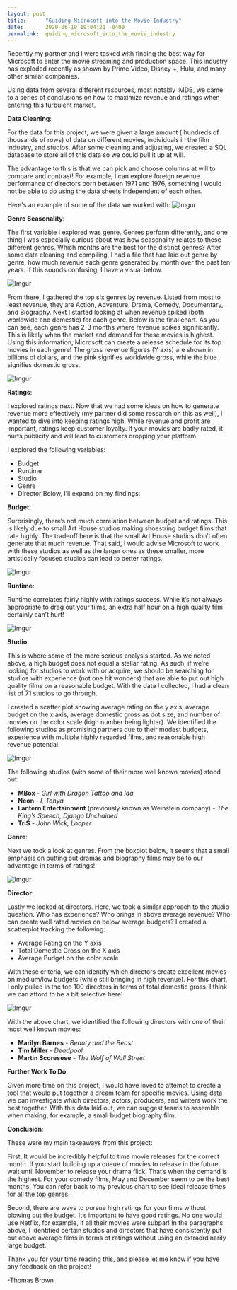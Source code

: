 ```yaml
---
layout: post
title:      "Guiding Microsoft into the Movie Industry"
date:       2020-06-19 19:04:21 -0400
permalink:  guiding_microsoft_into_the_movie_industry
---
```



Recently my partner and I were tasked with finding the best way for Microsoft to enter the movie streaming and production space.  This industry has exploded recently as shown by Prime Video, Disney +, Hulu, and many other similar companies.

Using data from several different resources, most notably IMDB, we came to a series of conclusions on how to maximize revenue and ratings when entering this turbulent market.

**Data Cleaning**:

For the data for this project, we were given a large amount ( hundreds of thousands of rows) of data on different movies, individuals in the film industry, and studios.  After some cleaning and adjusting, we created a SQL database to store all of this data so we could pull it up at will.  

The advantage to this is that we can pick and choose columns at will to compare and contrast!  For example, I can explore foreign revenue performance of directors born between 1971 and 1976, something I would not be able to do using the data sheets independent of each other.

Here's an example of some of the data we worked with:
![Imgur](https://i.imgur.com/LiziHy9.png)

**Genre Seasonality**:

The first variable I explored was genre.  Genres perform differently, and one thing I was especially curious about was how seasonality relates to these different genres.  Which months are the best for the distinct genres?  After some data cleaning and compiling, I had a file that had laid out genre by genre, how much revenue each genre generated by month over the past ten years.  If this sounds confusing, I have a visual below.  
 
![Imgur](https://i.imgur.com/REe0rRv.png)

From there, I gathered the top six genres by revenue.  Listed from most to least revenue, they are Action, Adventure, Drama, Comedy, Documentary, and Biography.  Next I started looking at when revenue spiked (both worldwide and domestic) for each genre.  Below is the final chart.  As you can see, each genre has 2-3 months where revenue spikes significantly.  This is likely when the market and demand for these movies is highest.  Using this information, Microsoft can create a release schedule for its top movies in each genre!  The gross revenue figures (Y axis) are shown in billions of dollars, and the pink signifies worldwide gross, while the blue signifies domestic gross.

![Imgur](https://i.imgur.com/VroLKBt.png)

**Ratings**:

I explored ratings next. Now that we had some ideas on how to generate revenue more effectively (my partner did some research on this as well), I wanted to dive into keeping ratings high.  While revenue and profit are important, ratings keep customer loyalty.  If your movies are badly rated, it hurts publicity and will lead to customers dropping your platform.  

I explored the following variables:
* Budget
* Runtime
* Studio
* Genre
* Director
Below, I’ll expand on my findings:

**Budget**:

Surprisingly, there’s not much correlation between budget and ratings.  This is likely due to small Art House studios making shoestring budget films that rate highly.  The tradeoff here is that the small Art House studios don’t often generate that much revenue.  That said, I would advise Microsoft to work with these studios as well as the larger ones as these smaller, more artistically focused studios can lead to better ratings.

![Imgur](https://i.imgur.com/75txSps.png)

**Runtime**:

Runtime correlates fairly highly with ratings success.  While it’s not always appropriate to drag out your films, an extra half hour on a high quality film certainly can’t hurt!

![Imgur](https://i.imgur.com/KmCqIM4.png)

**Studio**:

This is where some of the more serious analysis started.  As we noted above, a high budget does not equal a stellar rating.  As such, if we’re looking for studios to work with or acquire, we should be searching for studios with experience (not one hit wonders) that are able to put out high quality films on a reasonable budget.  With the data I collected, I had a clean list of 71 studios to go through.  

I created a scatter plot showing average rating on the y axis, average budget on the x axis, average domestic gross as dot size, and number of movies on the color scale (high number being lighter).  We identified the following studios as promising partners due to their modest budgets, experience with multiple highly regarded films, and reasonable high revenue potential.

![Imgur](https://i.imgur.com/TLTgzMw.png)

The following studios (with some of their more well known movies) stood out: 
* **MBox** - *Girl with Dragon Tattoo and Ida*
* **Neon** - *I, Tonya*
* **Lantern Entertainment** (previously known as Weinstein company) - *The King’s Speech, Django Unchained*
* **TriS** - *John Wick, Looper*

**Genre**:

Next we took a look at genres.  From the boxplot below, it seems that a small emphasis on putting out dramas and biography films may be to our advantage in terms of ratings!

![Imgur](https://i.imgur.com/7eDxCyQ.png)

**Director**:

Lastly we looked at directors.  Here, we took a similar approach to the studio question.  Who has experience?  Who brings in above average revenue?  Who can create well rated movies on below average budgets?  I created a scatterplot tracking the following:
* Average Rating on the Y axis
* Total Domestic Gross on the X axis
* Average Budget on the color scale

With these criteria, we can identify which directors create excellent movies on medium/low budgets (while still bringing in high revenue).  For this chart, I only pulled in the top 100 directors in terms of total domestic gross.  I think we can afford to be a bit selective here!

![Imgur](https://i.imgur.com/GQV4A4e.png)

With the above chart, we identified the following directors with one of their most well known movies:
* **Marilyn Barnes** - *Beauty and the Beast*
* **Tim Miller** - *Deadpool*
* **Martin Scoresese** - *The Wolf of Wall Street*


**Further Work To Do**:

Given more time on this project, I would have loved to attempt to create a tool that would put together a dream team for specific movies.  Using data we can investigate which directors, actors, producers, and writers work the best together.  With this data laid out, we can suggest teams to assemble when making, for example, a small budget biography film.

**Conclusion**:

These were my main takeaways from this project:

First, It would be incredibly helpful to time movie releases for the correct month.  If you start building up a queue of movies to release in the future, wait until November to release your drama flick!  That’s when the demand is the highest.  For your comedy films, May and December seem to be the best months.  You can refer back to my previous chart to see ideal release times for all the top genres.

Second, there are ways to pursue high ratings for your films without blowing out the budget.  It’s important to have good ratings.  No one would use Netflix, for example, if all their movies were subpar!  In the paragraphs above, I identified certain studios and directors that have consistently put out above average films in terms of ratings without using an extraordinarily large budget. 

Thank you for your time reading this, and please let me know if you have any feedback on the project!



-Thomas Brown


